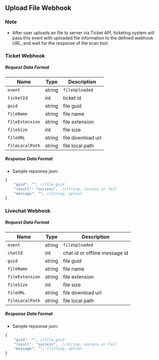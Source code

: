 ## Upload File Webhook

### Note
- After user uploads an file to server via Ticket API, ticketing system will pass this event with uploaded file information to the defined webhook URL, and wait for the response of the scan tool.

### Ticket Webhook
##### Request Data Format
  | Name | Type  | Description |
  | - | - | - |
  | `event` | string  | `fileUploaded` |
  | `ticketId`| int | ticket id | 
  | `guid` | string  | file guid |
  | `fileName` | string  | file name |
  | `fileExtension` | string  | file extension |
  | `fileSize` | int | file size |
  | `fileURL` | string  | file download url | 
  | `fileLocalPath` | string  | file local path | 

##### Response Data Format
 - Sample repsonse json:
```javascript
{
    "guid": "", //file guid
    "result": "success",  //string, success or fail
    "message": "", //string, option
}
```
### Livechat Webhook
##### Request Data Format
  | Name | Type  | Description |
  | - | - | - |
  | `event` | string  | `fileUploaded` |
  | `chatId`| int | chat id or offline message id| 
  | `guid` | string  | file guid |
  | `fileName` | string  | file name |
  | `fileExtension` | string  | file extension |
  | `fileSize` | int | file size |
  | `fileURL` | string  | file download url | 
  | `fileLocalPath` | string  | file local path | 
  
##### Response Data Format
 - Sample repsonse json:
```javascript
{
    "guid": "", //file guid
    "result": "success",  //string, success or fail
    "message": "", //string, option
}
```
